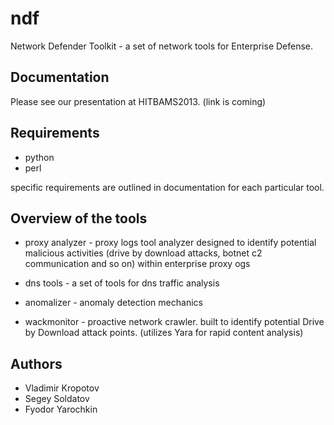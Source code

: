 ndf
===

Network Defender Toolkit - a set of network tools for Enterprise Defense.

Documentation
-------------
Please see our presentation at HITBAMS2013. (link is coming)

Requirements
------------
* python
* perl

specific requirements are outlined in documentation for each particular tool.


Overview of the tools
---------------------

* proxy analyzer - proxy logs tool analyzer designed to identify potential malicious activities (drive by download attacks, botnet c2 communication and so on) within
enterprise proxy ogs

* dns tools - a set of tools for dns traffic analysis

* anomalizer - anomaly detection mechanics

* wackmonitor - proactive network crawler. built to identify potential Drive by Download attack points. (utilizes Yara for rapid content analysis)




Authors
-------------------
* Vladimir Kropotov
* Segey Soldatov
* Fyodor Yarochkin
